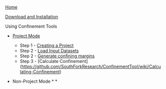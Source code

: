 [Home](https://github.com/SouthForkResearch/confinementtool/wiki)

[Download and Installation](https://github.com/SouthForkResearch/confinementtool/wiki/Download-and-Installation)

Using Confinement Tools
* [Project Mode](https://github.com/SouthForkResearch/ConfinementTool/wiki/About-Confinement-Projects)
  * Step 1 - [Creating a Project](https://github.com/SouthForkResearch/ConfinementTool/wiki/Creating-a-Project)
  * Step 2 - [Load Input Datasets](https://github.com/SouthForkResearch/ConfinementTool/wiki/Load-Input-Datasets)
  * Step 2 - [Generate confining margins](https://github.com/SouthForkResearch/ConfinementTool/wiki/Generate-Confining-Margins) 
  * Step 3 - [Calculate Confinement] (https://github.com/SouthForkResearch/ConfinementTool/wiki/Calculating-Confinement)
  
* Non-Project Mode
    * 
    * 